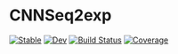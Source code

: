 # CNNSeq2exp

[![Stable](https://img.shields.io/badge/docs-stable-blue.svg)](https://anon-research-2025.github.io/CNNSeq2exp.jl/stable/)
[![Dev](https://img.shields.io/badge/docs-dev-blue.svg)](https://anon-research-2025.github.io/CNNSeq2exp.jl/dev/)
[![Build Status](https://github.com/anon-research-2025/CNNSeq2exp.jl/actions/workflows/CI.yml/badge.svg?branch=main)](https://github.com/anon-research-2025/CNNSeq2exp.jl/actions/workflows/CI.yml?query=branch%3Amain)
[![Coverage](https://codecov.io/gh/anon-research-2025/CNNSeq2exp.jl/branch/main/graph/badge.svg)](https://codecov.io/gh/anon-research-2025/CNNSeq2exp.jl)
